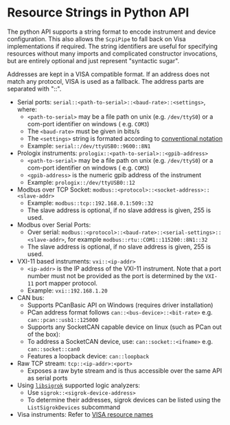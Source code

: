 # Resource Strings in Python API

The python API supports a string format to encode instrument and device configuration. This also allows the `ScpiPipe` to fall back on Visa implementations if required. The string identifiers are useful for specifying resources without many imports and complicated constructor invocations, but are entirely optional and just represent "syntactic sugar".

Addresses are kept in a VISA compatible format. If an address does not match any protocol, VISA is used as a fallback.
The address parts are separated with "::".

* Serial ports: `serial::<path-to-serial>::<baud-rate>::<settings>`, where:
  * `<path-to-serial>` may be a file path on unix (e.g. `/dev/ttyS0`) or a com-port identifier on windows (
      e.g. `COM3`)
  * The `<baud-rate>` must be given in bits/s
  * The `<settings>` string is formated according
      to [conventional notation](https://en.wikipedia.org/wiki/Serial_port#Conventional_notation)
  * Example: `serial::/dev/ttyUSB0::9600::8N1`
* Prologix instruments: `prologix::<path-to-serial>::<gpib-address>`
  * `<path-to-serial>` may be a file path on unix (e.g. `/dev/ttyS0`) or a com-port identifier on windows (
      e.g. `COM3`)
  * `<gpib-address>` is the numeric gpib address of the instrument
  * Example: `prologix::/dev/ttyUSB0::12`
* Modbus over TCP Socket: `modbus::<protocol>::<socket-address>::<slave-addr>`
  * Example: `modbus::tcp::192.168.0.1:509::32`
  * The slave address is optional, if no slave address is given, 255 is used.
* Modbus over Serial Ports:
  * Over serial: `modbus::<protocol>::<baud-rate>::<serial-settings>::<slave-addr>`, for example
      `modbus::rtu::COM1::115200::8N1::32`
  * The slave address is optional, if no slave address is given, 255 is used.
* VXI-11 based instruments: `vxi::<ip-addr>`
  * `<ip-addr>` is the IP address of the VXI-11 instrument. Note that a port number must not be provided as the port is determined by the `VXI-11` port mapper protocol.
  * Example: `vxi::192.168.1.20`
* CAN bus:
  * Supports PCanBasic API on Windows (requires driver installation)
  * PCan address format follows `can::<bus-device>::<bit-rate>` e.g. `can::pcan::usb1::125000`
  * Supports any SocketCAN capable device on linux (such as PCan out of the box):
  * To address a SocketCAN device, use: `can::socket::<ifname>` e.g. `can::socket::can0`
  * Features a loopback device: `can::loopback`
* Raw TCP stream: `tcp::<ip-addr>:<port>`
  * Exposes a raw byte stream and is thus accessible over the same API as serial ports
* Using [`libsigrok`](https://sigrok.org/wiki/Libsigrok) supported logic analyzers:
  * Use `sigrok::<sigrok-device-address>`
  * To determine their addresses, sigrok devices can be listed using the `ListSigrokDevices` subcommand
* Visa instruments: Refer to [VISA resource names](https://pyvisa.readthedocs.io/en/1.8/names.html)
